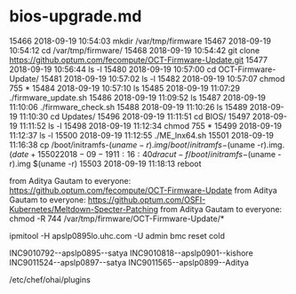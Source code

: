 # bios-upgrade.md


15466  2018-09-19 10:54:03 mkdir /var/tmp/firmware
15467  2018-09-19 10:54:12 cd /var/tmp/firmware/
15468  2018-09-19 10:54:42 git clone https://github.optum.com/fecompute/OCT-Firmware-Update.git
15477  2018-09-19 10:56:44 ls -l
15480  2018-09-19 10:57:00 cd OCT-Firmware-Update/
15481  2018-09-19 10:57:02 ls -l
15482  2018-09-19 10:57:07 chmod 755 *
15484  2018-09-19 10:57:10 ls
15485  2018-09-19 11:07:29 ./firmware_update.sh
15486  2018-09-19 11:09:52 ls
15487  2018-09-19 11:10:06 ./firmware_check.sh
15488  2018-09-19 11:10:26 ls
15489  2018-09-19 11:10:30 cd Updates/
15496  2018-09-19 11:11:51 cd BIOS/
15497  2018-09-19 11:11:52 ls -l
15498  2018-09-19 11:12:34 chmod 755 *
15499  2018-09-19 11:12:37 ls -l
15500  2018-09-19 11:12:55 ./ME_lnx64.sh
15501  2018-09-19 11:16:38 cp /boot/initramfs-$(uname -r).img /boot/initramfs-$(uname -r).img.$(date +%m-%d-%H%M%S).bak
15502  2018-09-19 11:16:40 dracut -f /boot/initramfs-$(uname -r).img $(uname -r)
15503  2018-09-19 11:18:13 reboot





from Aditya Gautam to everyone:
https://github.optum.com/fecompute/OCT-Firmware-Update
from Aditya Gautam to everyone:
https://github.optum.com/OSFI-Kubernetes/Meltdown-Specter-Patching
from Aditya Gautam to everyone:
chmod -R 744 /var/tmp/firmware/OCT-Firmware-Update/*


ipmitool -H apslp0895lo.uhc.com -U admin bmc reset cold



INC9010792--apslp0895--satya
INC9010818--apslp0901--kishore
INC9011524--apslp0897--satya
INC9011565--apslp0899--Aditya

/etc/chef/ohai/plugins
